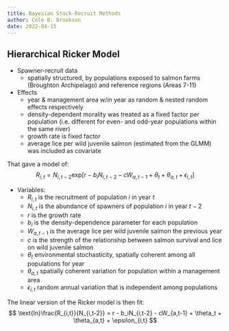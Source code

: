 ```yaml
---
title: Bayesian Stock-Recruit Methods
author: Cole B. Brookson
date: 2022-04-15
---
```


## Hierarchical Ricker Model 

* Spawner-recruit data 
  * spatially structured, by populations exposed to salmon farms (Broughton Archipelago) and reference regions (Areas 7-11) 
* Effects
  * year & management area w/in year as random & nested random effects respectively 
  * density-dependent morality was treated as a fixed factor per population (i.e. different for even- and odd-year populations within the same river)
  * growth rate is fixed factor
  * average lice per wild juvenile salmon (estimated from the GLMM) was included as covariate

That gave a model of: $$R_{i,t} = N_{i,t-2} \text{exp}\left[r - b_iN_{i,t-2} - cW_{a,t-1}+\theta_t+\theta_{a,t}+\epsilon_{i,t}\right]$$

* Variables:
  * $R_{i,t}$ is the recruitment of population $i$ in year $t$ 
  * $N_{i,t}$ is the abundance of spawners of population $i$ in year $t-2$
  * $r$ is the growth rate 
  * $b_i$ is the density-dependence parameter for each population 
  * $W_{a,t-1}$ is the average lice per wild juvenile salmon the previous year 
  * $c$ is the strength of the relationship between salmon survival and lice on wild juvenile salmon 
  * $\theta_t$ environmental stochasticity, spatially coherent among all populations for year
  * $\theta_{a,t}$ spatially coherent variation for population within a management area  
  * $\epsilon_{i,t}$ random annual variation that is independent among populations

The linear version of the Ricker model is then fit: $$ \text{ln}\frac{R_{i,t}}{N_{i,t-2}} = r - b_iN_{i,t-2} - cW_{a,t-1} + \theta_t + \theta_{a,t} + \epsilon_{i,t} $$
